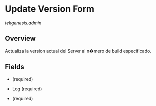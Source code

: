 # Update Version Form

_tekgenesis.admin_

## Overview

Actualiza la version actual del Server al n�mero de build especificado.

## Fields

*  (required)

* Log (required)

*  (required)

